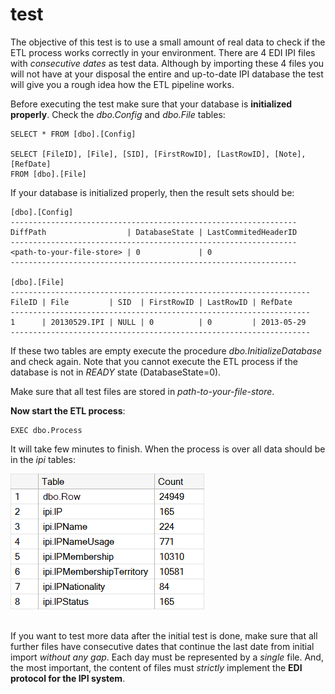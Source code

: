 # test

The objective of this test is to use a small amount of real data to check if the ETL process works correctly in your environment. There are 4 EDI IPI files with *consecutive dates* as test data. Although by importing these 4 files you will not have at your disposal the entire and up-to-date IPI database the test will give you a rough idea how the ETL pipeline works. 

Before executing the test make sure that your database is **initialized properly**. Check the *dbo.Config* and *dbo.File* tables:

```
SELECT * FROM [dbo].[Config]

SELECT [FileID], [File], [SID], [FirstRowID], [LastRowID], [Note], [RefDate]
FROM [dbo].[File]
```

If your database is initialized properly, then the result sets should be:

```
[dbo].[Config]
----------------------------------------------------------------
DiffPath                  | DatabaseState | LastCommitedHeaderID
----------------------------------------------------------------
<path-to-your-file-store> | 0             | 0
----------------------------------------------------------------

[dbo].[File]
-------------------------------------------------------------------
FileID | File         | SID  | FirstRowID | LastRowID | RefDate 
-------------------------------------------------------------------
1      | 20130529.IPI | NULL | 0          | 0         | 2013-05-29
-------------------------------------------------------------------
```

If these two tables are empty execute the procedure *dbo.InitializeDatabase* and check again. Note that you cannot execute the ETL process if the database is not in *READY* state (DatabaseState=0). 

Make sure that all test files are stored in *path-to-your-file-store*.

**Now start the ETL process**:

```
EXEC dbo.Process
```

It will take few minutes to finish. When the process is over all data should be in the *ipi* tables:

<div>
  <img src="test-result.png">
  <br /><br />
</div>

If you want to test more data after the initial test is done, make sure that all further files have consecutive dates that continue the last date from initial import *without any gap*. Each day must be represented by a *single* file. And, the most important, the content of files must *strictly* implement the **EDI protocol for the IPI system**.

